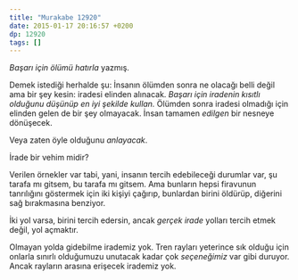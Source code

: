 ```yaml
---
title: "Murakabe 12920"
date: 2015-01-17 20:16:57 +0200
dp: 12920
tags: []
---
```


*Başarı için ölümü hatırla* yazmış.

Demek istediği herhalde şu: İnsanın ölümden sonra ne olacağı belli
değil ama bir şey kesin: iradesi elinden alınacak. *Başarı için
iradenin kısıtlı olduğunu düşünüp en iyi şekilde kullan.* Ölümden
sonra iradesi olmadığı için elinden gelen de bir şey olmayacak. İnsan
tamamen *edilgen* bir nesneye dönüşecek.

Veya zaten öyle olduğunu *anlayacak*.

İrade bir vehim midir? 

Verilen örnekler var tabi, yani, insanın tercih edebileceği durumlar
var, şu tarafa mı gitsem, bu tarafa mı gitsem. Ama bunların hepsi
firavunun tanrılığını göstermek için iki kişiyi çağırıp, bunlardan
birini öldürüp, diğerini sağ bırakmasına benziyor.

İki yol varsa, birini tercih edersin, ancak *gerçek irade* yolları
tercih etmek değil, yol açmaktır.

Olmayan yolda gidebilme irademiz yok. Tren rayları yeterince sık
olduğu için onlarla sınırlı olduğumuzu unutacak kadar çok
*seçeneğimiz* var gibi duruyor. Ancak rayların arasına erişecek
irademiz yok.



